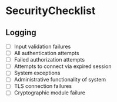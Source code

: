 # SecurityChecklist

## Logging

- [ ] Input validation failures
- [ ] All authentication attempts
- [ ] Failed authorization attempts
- [ ] Attempts to connect via expired session
- [ ] System exceptions
- [ ] Administrative functionality of system
- [ ] TLS connection failures
- [ ] Cryptographic module failure